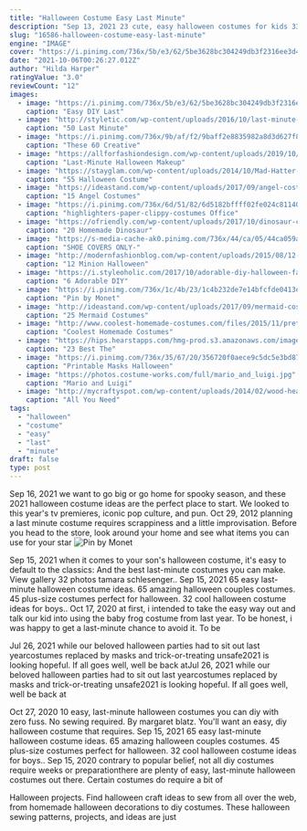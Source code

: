 ```yaml
---
title: "Halloween Costume Easy Last Minute"
description: "Sep 13, 2021 23 cute, easy halloween costumes for kids 33 adorable halloween costumes for babies 48 cheap, easy diy halloween decorations to get your ghoul on 80s costume ideas halloween"
slug: "16586-halloween-costume-easy-last-minute"
engine: "IMAGE"
cover: "https://i.pinimg.com/736x/5b/e3/62/5be3628bc304249db3f2316ee3d47477.jpg"
date: "2021-10-06T00:26:27.012Z"
author: "Hilda Harper"
ratingValue: "3.0"
reviewCount: "12"
images:
  - image: "https://i.pinimg.com/736x/5b/e3/62/5be3628bc304249db3f2316ee3d47477.jpg"
    caption: "Easy DIY Last"
  - image: "http://styletic.com/wp-content/uploads/2016/10/last-minute-halloween-costumes/44-last-minute-halloween-costume-ideas.jpg"
    caption: "50 Last Minute"
  - image: "https://i.pinimg.com/736x/9b/af/f2/9baff2e8835982a8d3d627f89fc6e154--costumes-for-men-diy-costumes.jpg"
    caption: "These 60 Creative"
  - image: "https://allforfashiondesign.com/wp-content/uploads/2019/10/Halloween-makeup-4-1-600x900.jpg"
    caption: "Last-Minute Halloween Makeup"
  - image: "https://stayglam.com/wp-content/uploads/2014/10/Mad-Hatter-and-The-March-Hare-Costume.jpg"
    caption: "55 Halloween Costume"
  - image: "https://ideastand.com/wp-content/uploads/2017/09/angel-costume-diy/12-angel-costume-diy-ideas-tutorials.jpg"
    caption: "15 Angel Costumes"
  - image: "https://i.pinimg.com/736x/6d/51/82/6d5182bffff02fe024c81140169e12ef--group-halloween-costumes-group-costumes.jpg"
    caption: "highlighters-paper-clippy-costumes Office"
  - image: "https://ofriendly.com/wp-content/uploads/2017/10/dinosaur-costumes/22-homemade-dinosaur-costumes-for-halloween.jpg"
    caption: "20 Homemade Dinosaur"
  - image: "https://s-media-cache-ak0.pinimg.com/736x/44/ca/05/44ca059a1c4435c78ff07fd1a414dbda.jpg"
    caption: "SHOE COVERS ONLY-"
  - image: "http://modernfashionblog.com/wp-content/uploads/2015/08/12-Minion-Halloween-Costume-Ideas-For-Kids-Girls-2015-10.jpg"
    caption: "12 Minion Halloween"
  - image: "https://i.styleoholic.com/2017/10/adorable-diy-halloween-family-costumes.jpg"
    caption: "6 Adorable DIY"
  - image: "https://i.pinimg.com/736x/1c/4b/23/1c4b232de7e14bfcfde0413ecd2ef9de--bff-halloween.jpg"
    caption: "Pin by Monet"
  - image: "http://ideastand.com/wp-content/uploads/2017/09/mermaid-costume-diy/4-mermaid-costume-diy-ideas-tutorials.jpg"
    caption: "25 Mermaid Costumes"
  - image: "http://www.coolest-homemade-costumes.com/files/2015/11/pretty-woman-147707.jpg"
    caption: "Coolest Homemade Costumes"
  - image: "https://hips.hearstapps.com/hmg-prod.s3.amazonaws.com/images/190926-halloween-purge-1569526015.png?crop=1.00xw:1.00xh;0,0&resize=1200:*"
    caption: "23 Best The"
  - image: "https://i.pinimg.com/736x/35/67/20/356720f0aece9c5dc5e3bd87a6ccf1b8--animal-masks-halloween-parties.jpg"
    caption: "Printable Masks Halloween"
  - image: "https://photos.costume-works.com/full/mario_and_luigi.jpg"
    caption: "Mario and Luigi"
  - image: "http://mycraftyspot.com/wp-content/uploads/2014/02/wood-heart10.jpg"
    caption: "All You Need"
tags:
  - "halloween"
  - "costume"
  - "easy"
  - "last"
  - "minute"
draft: false
type: post
---
```


Sep 16, 2021 we want to go big or go home for spooky season, and these 2021 halloween costume ideas are the perfect place to start. We looked to this year's tv premieres, iconic pop culture, and pun. Oct 29, 2012 planning a last minute costume requires scrappiness and a little improvisation. Before you head to the store, look around your home and see what items you can use for your star
![Pin by Monet](https://i.pinimg.com/736x/1c/4b/23/1c4b232de7e14bfcfde0413ecd2ef9de--bff-halloween.jpg "Pin by Monet")

Sep 15, 2021 when it comes to your son&#39;s halloween costume, it&#39;s easy to default to the classics:  And the best last-minute costumes you can make. View gallery 32 photos tamara schlesenger.. Sep 15, 2021 65 easy last-minute halloween costume ideas. 65 amazing halloween couples costumes. 45 plus-size costumes perfect for halloween. 32 cool halloween costume ideas for boys.. Oct 17, 2020 at first, i intended to take the easy way out and talk our kid into using the baby frog costume from last year. To be honest, i was happy to get a last-minute chance to avoid it. To be
<!--inArticleAds-->

<!--galleryOne-->

Jul 26, 2021 while our beloved halloween parties had to sit out last yearcostumes replaced by masks and trick-or-treating unsafe2021 is looking hopeful. If all goes well, well be back atJul 26, 2021 while our beloved halloween parties had to sit out last yearcostumes replaced by masks and trick-or-treating unsafe2021 is looking hopeful. If all goes well, well be back at
<!--inArticleAds-->

<!--galleryTwo-->

Oct 27, 2020 10 easy, last-minute halloween costumes you can diy with zero fuss. No sewing required. By margaret blatz.  You'll want an easy, diy halloween costume that requires. Sep 15, 2021 65 easy last-minute halloween costume ideas. 65 amazing halloween couples costumes. 45 plus-size costumes perfect for halloween. 32 cool halloween costume ideas for boys.. Sep 15, 2020 contrary to popular belief, not all diy costumes require weeks or preparationthere are plenty of easy, last-minute halloween costumes out there. Certain costumes do require a bit of
<!--galleryThree-->

Halloween projects. Find halloween craft ideas to sew from all over the web, from homemade halloween decorations to diy costumes. These halloween sewing patterns, projects, and ideas are just